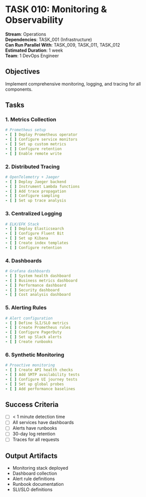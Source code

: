 # TASK 010: Monitoring & Observability

**Stream**: Operations  
**Dependencies**: TASK_001 (Infrastructure)  
**Can Run Parallel With**: TASK_009, TASK_011, TASK_012  
**Estimated Duration**: 1 week  
**Team**: 1 DevOps Engineer

## Objectives
Implement comprehensive monitoring, logging, and tracing for all components.

## Tasks

### 1. Metrics Collection
```yaml
# Prometheus setup
- [ ] Deploy Prometheus operator
- [ ] Configure service monitors
- [ ] Set up custom metrics
- [ ] Configure retention
- [ ] Enable remote write
```

### 2. Distributed Tracing
```yaml
# OpenTelemetry + Jaeger
- [ ] Deploy Jaeger backend
- [ ] Instrument Lambda functions
- [ ] Add trace propagation
- [ ] Configure sampling
- [ ] Set up trace analysis
```

### 3. Centralized Logging
```yaml
# ELK/EFK Stack
- [ ] Deploy Elasticsearch
- [ ] Configure Fluent Bit
- [ ] Set up Kibana
- [ ] Create index templates
- [ ] Configure retention
```

### 4. Dashboards
```yaml
# Grafana dashboards
- [ ] System health dashboard
- [ ] Business metrics dashboard
- [ ] Performance dashboard
- [ ] Security dashboard
- [ ] Cost analysis dashboard
```

### 5. Alerting Rules
```yaml
# Alert configuration
- [ ] Define SLI/SLO metrics
- [ ] Create Prometheus rules
- [ ] Configure PagerDuty
- [ ] Set up Slack alerts
- [ ] Create runbooks
```

### 6. Synthetic Monitoring
```yaml
# Proactive monitoring
- [ ] Create API health checks
- [ ] Add SMTP availability tests
- [ ] Configure UI journey tests
- [ ] Set up global probes
- [ ] Add performance baselines
```

## Success Criteria
- [ ] < 1 minute detection time
- [ ] All services have dashboards
- [ ] Alerts have runbooks
- [ ] 30-day log retention
- [ ] Traces for all requests

## Output Artifacts
- Monitoring stack deployed
- Dashboard collection
- Alert rule definitions
- Runbook documentation
- SLI/SLO definitions